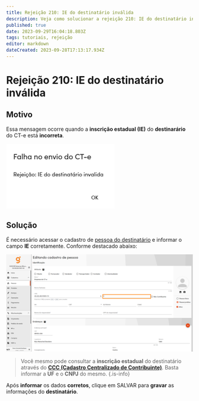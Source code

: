 ```yaml
---
title: Rejeição 210: IE do destinatário inválida
description: Veja como solucionar a rejeição 210: IE do destinatário inválida no Gweb.
published: true
date: 2023-09-29T16:04:18.803Z
tags: tutoriais, rejeição
editor: markdown
dateCreated: 2023-09-28T17:13:17.934Z
---
```


# Rejeição 210: IE do destinatário inválida

## Motivo

Essa mensagem ocorre quando a **inscrição estadual (IE)** do **destinarário** do CT-e está **incorreta**.

![Mensagem de erro da rejeição](/tutoriais/rejeicoes/210/msg_rej_210.png)

## Solução

É necessário acessar o cadastro de [pessoa do destinatário](/cadastros/pessoas) e informar o campo **IE** corretamente. Conforme destacado abaixo:

![Solução da rejeição 210 - Cadastro de pessoa](/tutoriais/rejeicoes/210/sol_rej_210.png)

> Você mesmo pode consultar a **inscrição estadual** do destinatário através do [**CCC (Cadastro Centralizado de Contribuinte)**](https://dfe-portal.svrs.rs.gov.br/nfe/ccc). Basta informar a **UF** e o **CNPJ** do mesmo.
{.is-info}


Após **informar** os dados **corretos**, clique em <span class="mat-button mat-accent">SALVAR</span> para **gravar** as informações do **destinatário**.